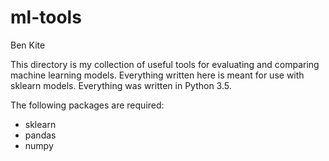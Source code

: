 # ml-tools

Ben Kite

This directory is my collection of useful tools for evaluating and
comparing machine learning models. Everything written here is meant
for use with sklearn models. Everything was written in Python 3.5. 

The following packages are required:
- sklearn
- pandas
- numpy
